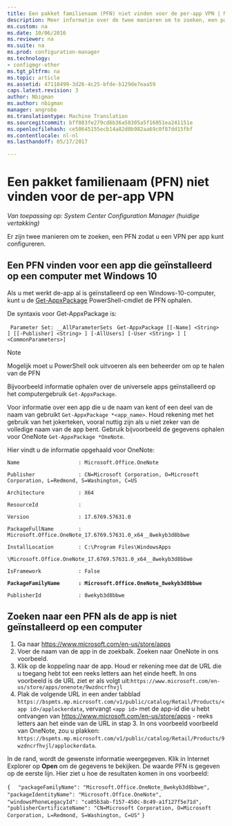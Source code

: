 ```yaml
---
title: Een pakket familienaam (PFN) niet vinden voor de per-app VPN | Microsoft-documenten
description: Meer informatie over de twee manieren om te zoeken, een pakket familienaam zodat u een per-app VPN-verbinding kunt.
ms.custom: na
ms.date: 10/06/2016
ms.reviewer: na
ms.suite: na
ms.prod: configuration-manager
ms.technology:
- configmgr-other
ms.tgt_pltfrm: na
ms.topic: article
ms.assetid: 47118499-3d26-4c25-bfde-b129de7eaa59
caps.latest.revision: 3
author: Nbigman
ms.author: nbigman
manager: angrobe
ms.translationtype: Machine Translation
ms.sourcegitcommit: bff083fe279cd6b36a58305a5f16051ea241151e
ms.openlocfilehash: ce50645155ecb14a82d8b982aa69c0f87dd15fbf
ms.contentlocale: nl-nl
ms.lasthandoff: 05/17/2017

---
```

# <a name="find-a-package-family-name-pfn-for-per-app-vpn"></a>Een pakket familienaam (PFN) niet vinden voor de per-app VPN

*Van toepassing op: System Center Configuration Manager (huidige vertakking)*


Er zijn twee manieren om te zoeken, een PFN zodat u een VPN per app kunt configureren.

## <a name="find-a-pfn-for-an-app-thats-installed-on-a-windows-10-computer"></a>Een PFN vinden voor een app die geïnstalleerd op een computer met Windows 10

Als u met werkt de-app al is geïnstalleerd op een Windows-10-computer, kunt u de [Get-AppxPackage](https://technet.microsoft.com/library/hh856044.aspx) PowerShell-cmdlet de PFN ophalen.

De syntaxis voor Get-AppxPackage is:

` Parameter Set: __AllParameterSets`
` Get-AppxPackage [[-Name] <String> ] [[-Publisher] <String> ] [-AllUsers] [-User <String> ] [ <CommonParameters>]`

> [!NOTE]
> Mogelijk moet u PowerShell ook uitvoeren als een beheerder om op te halen van de PFN

Bijvoorbeeld informatie ophalen over de universele apps geïnstalleerd op het computergebruik `Get-AppxPackage`.

Voor informatie over een app die u de naam van kent of een deel van de naam van gebruikt `Get-AppxPackage *<app_name>`. Houd rekening met het gebruik van het jokerteken, vooral nuttig zijn als u niet zeker van de volledige naam van de app bent. Gebruik bijvoorbeeld de gegevens ophalen voor OneNote `Get-AppxPackage *OneNote`.


Hier vindt u de informatie opgehaald voor OneNote:

`Name                   : Microsoft.Office.OneNote`

`Publisher              : CN=Microsoft Corporation, O=Microsoft Corporation, L=Redmond, S=Washington, C=US`

`Architecture           : X64`

`ResourceId             :`

`Version                : 17.6769.57631.0`

`PackageFullName        : Microsoft.Office.OneNote_17.6769.57631.0_x64__8wekyb3d8bbwe`

`InstallLocation        : C:\Program Files\WindowsApps`

`\Microsoft.Office.OneNote_17.6769.57631.0_x64__8wekyb3d8bbwe`

`IsFramework            : False`

**`PackageFamilyName      : Microsoft.Office.OneNote_8wekyb3d8bbwe`**

`PublisherId            : 8wekyb3d8bbwe`



## <a name="find-a-pfn-if-the-app-is-not-installed-on-a-computer"></a>Zoeken naar een PFN als de app is niet geïnstalleerd op een computer

1.    Ga naar https://www.microsoft.com/en-us/store/apps
2.    Voer de naam van de app in de zoekbalk. Zoeken naar OneNote in ons voorbeeld.
3.    Klik op de koppeling naar de app. Houd er rekening mee dat de URL die u toegang hebt tot een reeks letters aan het einde heeft. In ons voorbeeld is de URL ziet er als volgt uit:`https://www.microsoft.com/en-us/store/apps/onenote/9wzdncrfhvjl`
4.    Plak de volgende URL in een ander tabblad `https://bspmts.mp.microsoft.com/v1/public/catalog/Retail/Products/<app id>/applockerdata`, vervangt `<app id>` met de app-id die u hebt ontvangen van https://www.microsoft.com/en-us/store/apps - reeks letters aan het einde van de URL in stap 3. In ons voorbeeld voorbeeld van OneNote, zou u plakken: `https://bspmts.mp.microsoft.com/v1/public/catalog/Retail/Products/9wzdncrfhvjl/applockerdata`.

In de rand, wordt de gewenste informatie weergegeven. Klik in Internet Explorer op **Open** om de gegevens te bekijken. De waarde PFN is gegeven op de eerste lijn. Hier ziet u hoe de resultaten komen in ons voorbeeld:


`{`
`  "packageFamilyName": "Microsoft.Office.OneNote_8wekyb3d8bbwe",`
`  "packageIdentityName": "Microsoft.Office.OneNote",`
`  "windowsPhoneLegacyId": "ca05b3ab-f157-450c-8c49-a1f127f5e71d",`
`  "publisherCertificateName": "CN=Microsoft Corporation, O=Microsoft Corporation, L=Redmond, S=Washington, C=US"`
`}`

